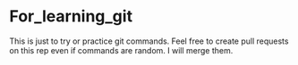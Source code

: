 # For_learning_git
This is just to try or practice git commands.
Feel free to create pull requests on this rep even if commands are random.
I will merge them.
